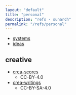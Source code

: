 ```yaml
---
layout: "default"
title: "personal"
description: "refs - sunarch"
permalink: "/refs/personal"
---
```


- [systems](systems/systems.md)
- [ideas](ideas/ideas.md)

## creative

- [crea-scores](https://github.com/sunarch/crea-scores)
    - CC-BY-4.0
- [crea-writings](https://github.com/sunarch/crea-writings)
    - CC-BY-SA-4.0
